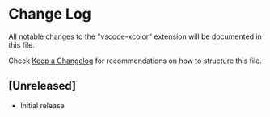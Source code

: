# Change Log
All notable changes to the "vscode-xcolor" extension will be documented in this file.

Check [Keep a Changelog](http://keepachangelog.com/) for recommendations on how to structure this file.

## [Unreleased]
- Initial release